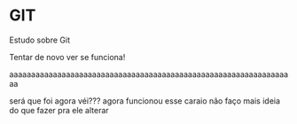# GIT
Estudo sobre Git

Tentar de novo ver se funciona!

aaaaaaaaaaaaaaaaaaaaaaaaaaaaaaaaaaaaaaaaaaaaaaaaaaaaaaaaaaaaaaaaaa

será que foi agora véi???
agora funcionou esse caraio
não faço mais ideia do que fazer pra ele alterar